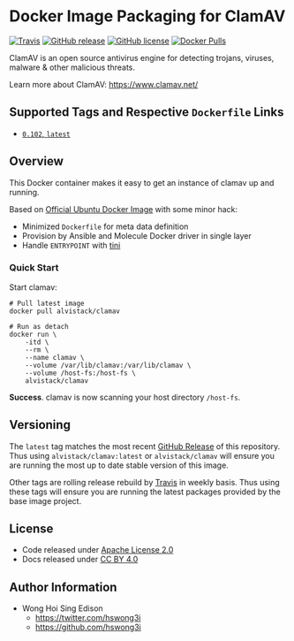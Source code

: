 # Docker Image Packaging for ClamAV

[![Travis](https://img.shields.io/travis/alvistack/docker-clamav.svg)](https://travis-ci.org/alvistack/docker-clamav)
[![GitHub release](https://img.shields.io/github/release/alvistack/docker-clamav.svg)](https://github.com/alvistack/docker-clamav/releases)
[![GitHub license](https://img.shields.io/github/license/alvistack/docker-clamav.svg)](https://github.com/alvistack/docker-clamav/blob/master/LICENSE)
[![Docker Pulls](https://img.shields.io/docker/pulls/alvistack/clamav.svg)](https://hub.docker.com/r/alvistack/clamav/)

ClamAV is an open source antivirus engine for detecting trojans, viruses, malware & other malicious threats.

Learn more about ClamAV: <https://www.clamav.net/>

## Supported Tags and Respective `Dockerfile` Links

  - [`0.102`, `latest`](https://github.com/alvistack/docker-clamav/blob/master/molecule/0.102/Dockerfile.j2)

## Overview

This Docker container makes it easy to get an instance of clamav up and running.

Based on [Official Ubuntu Docker Image](https://hub.docker.com/_/ubuntu/) with some minor hack:

  - Minimized `Dockerfile` for meta data definition
  - Provision by Ansible and Molecule Docker driver in single layer
  - Handle `ENTRYPOINT` with [tini](https://github.com/krallin/tini)

### Quick Start

Start clamav:

    # Pull latest image
    docker pull alvistack/clamav
    
    # Run as detach
    docker run \
        -itd \
        --rm \
        --name clamav \
        --volume /var/lib/clamav:/var/lib/clamav \
        --volume /host-fs:/host-fs \
        alvistack/clamav

**Success**. clamav is now scanning your host directory `/host-fs`.

## Versioning

The `latest` tag matches the most recent [GitHub Release](https://github.com/alvistack/docker-clamav/releases) of this repository. Thus using `alvistack/clamav:latest` or `alvistack/clamav` will ensure you are running the most up to date stable version of this image.

Other tags are rolling release rebuild by [Travis](https://travis-ci.org/alvistack/docker-clamav) in weekly basis. Thus using these tags will ensure you are running the latest packages provided by the base image project.

## License

  - Code released under [Apache License 2.0](LICENSE)
  - Docs released under [CC BY 4.0](http://creativecommons.org/licenses/by/4.0/)

## Author Information

  - Wong Hoi Sing Edison
      - <https://twitter.com/hswong3i>
      - <https://github.com/hswong3i>
